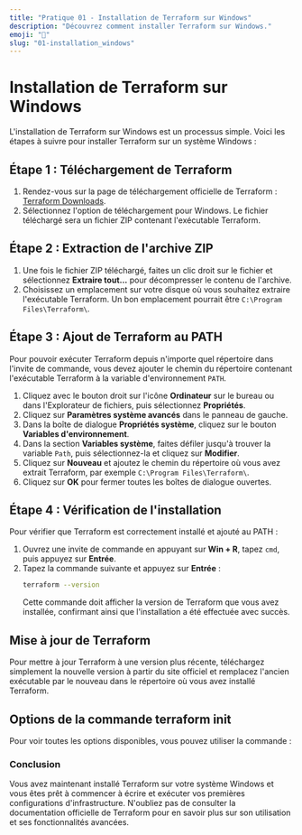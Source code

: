 ```yaml
---
title: "Pratique 01 - Installation de Terraform sur Windows"
description: "Découvrez comment installer Terraform sur Windows."
emoji: "🚀"
slug: "01-installation_windows"
---
```



# Installation de Terraform sur Windows


L'installation de Terraform sur Windows est un processus simple. Voici les étapes à suivre pour installer Terraform sur un système Windows :

## Étape 1 : Téléchargement de Terraform

1. Rendez-vous sur la page de téléchargement officielle de Terraform : [Terraform Downloads](https://www.terraform.io/downloads.html).
2. Sélectionnez l'option de téléchargement pour Windows. Le fichier téléchargé sera un fichier ZIP contenant l'exécutable Terraform.

## Étape 2 : Extraction de l'archive ZIP

1. Une fois le fichier ZIP téléchargé, faites un clic droit sur le fichier et sélectionnez **Extraire tout...** pour décompresser le contenu de l'archive.
2. Choisissez un emplacement sur votre disque où vous souhaitez extraire l'exécutable Terraform. Un bon emplacement pourrait être `C:\Program Files\Terraform\`.

## Étape 3 : Ajout de Terraform au PATH

Pour pouvoir exécuter Terraform depuis n'importe quel répertoire dans l'invite de commande, vous devez ajouter le chemin du répertoire contenant l'exécutable Terraform à la variable d'environnement `PATH`.

1. Cliquez avec le bouton droit sur l'icône **Ordinateur** sur le bureau ou dans l'Explorateur de fichiers, puis sélectionnez **Propriétés**.
2. Cliquez sur **Paramètres système avancés** dans le panneau de gauche.
3. Dans la boîte de dialogue **Propriétés système**, cliquez sur le bouton **Variables d'environnement**.
4. Dans la section **Variables système**, faites défiler jusqu'à trouver la variable `Path`, puis sélectionnez-la et cliquez sur **Modifier**.
5. Cliquez sur **Nouveau** et ajoutez le chemin du répertoire où vous avez extrait Terraform, par exemple `C:\Program Files\Terraform\`.
6. Cliquez sur **OK** pour fermer toutes les boîtes de dialogue ouvertes.

## Étape 4 : Vérification de l'installation

Pour vérifier que Terraform est correctement installé et ajouté au PATH :

1. Ouvrez une invite de commande en appuyant sur **Win + R**, tapez `cmd`, puis appuyez sur **Entrée**.
2. Tapez la commande suivante et appuyez sur **Entrée** :
   ```bash
   terraform --version
   ```
   Cette commande doit afficher la version de Terraform que vous avez installée, confirmant ainsi que l'installation a été effectuée avec succès.

## Mise à jour de Terraform

Pour mettre à jour Terraform à une version plus récente, téléchargez simplement la nouvelle version à partir du site officiel et remplacez l'ancien exécutable par le nouveau dans le répertoire où vous avez installé Terraform.

## Options de la commande terraform init

Pour voir toutes les options disponibles, vous pouvez utiliser la commande :



### Conclusion

Vous avez maintenant installé Terraform sur votre système Windows et vous êtes prêt à commencer à écrire et exécuter vos premières configurations d'infrastructure. N'oubliez pas de consulter la documentation officielle de Terraform pour en savoir plus sur son utilisation et ses fonctionnalités avancées.
